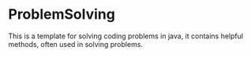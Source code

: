 # ProblemSolving

This is a template for solving coding problems in java, it contains helpful methods, often used in solving problems.

